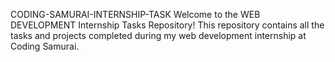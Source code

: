 CODING-SAMURAI-INTERNSHIP-TASK
Welcome to the WEB DEVELOPMENT Internship Tasks Repository! This repository contains all the tasks and projects completed during my web development internship at Coding Samurai.
